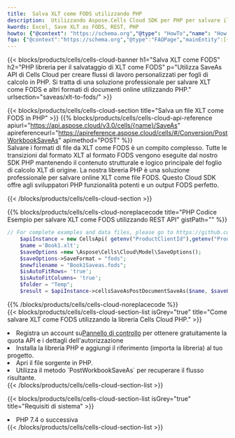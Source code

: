 ```yaml
---
title:  Salva XLT come FODS utilizzando PHP
description:  Utilizzando Aspose.Cells Cloud SDK per PHP per salvare il file in formato XLT come file in formato FODS.
kwords: Excel, Save XLT as FODS, REST, PHP
howto: {"@context": "https://schema.org","@type": "HowTo","name": "How to save XLT as FODS using the Cells Cloud PHP library.","description": "How to save XLT as FODS using the Cells Cloud PHP library.","image": {"@type": "ImageObject"},"url": "/php/saveas/xlt-to-fods/","step": [{ "@type": "HowToStep","name": "How to save XLT as FODS using the Cells Cloud PHP library. step 1", "image": {"@type": "ImageObject",},"url": "/php/saveas/xlt-to-fods/","text": "Register an account at <a href='https://dashboard.aspose.cloud/'>Dashboard</a> to get free API quota & authorization details",},{ "@type": "HowToStep","name": "How to save XLT as FODS using the Cells Cloud PHP library. step 1", "image": {"@type": "ImageObject",},"url": "/php/saveas/xlt-to-fods/","text": "Install PHP library and add the reference (import the library) to your project.",},{ "@type": "HowToStep","name": "How to save XLT as FODS using the Cells Cloud PHP library. step 1", "image": {"@type": "ImageObject",},"url": "/php/saveas/xlt-to-fods/","text": "Open the source file in PHP.",},{ "@type": "HowToStep","name": "How to save XLT as FODS using the Cells Cloud PHP library. step 1", "image": {"@type": "ImageObject",},"url": "/php/saveas/xlt-to-fods/","text": "Use the `PostWorkbookSaveAs` method to retrieve the resulting stream.",}, ],"supply": {"@type": "HowToSupply","name": "document"},"tool": [{"@type": "HowToTool","name": "phpstorm, Visual Studio Code, Eclipse"},{"@type": "HowToTool","name": "Aspose Cells"}],"totalTime": "PT6M"}
fqa: {"@context":"https://schema.org","@type":"FAQPage","mainEntity":[{"@type":"Question","name":"Why save file as other formats file in C# using REST API?","acceptedAnswer":{"@type":"Answer","text":"Documents are encoded in many ways, and some files may be incompatible with the software you use. To open and read such files, just save them as appropriate file formats.<br/><ol><li>Install .NET SDK and add the reference (import the library) to your project.</li><li>Open the source file in C# using REST API.</li><li>Call the PostWorkbookSaveAsRequest() method, passing an output filename with required extension.</li><li>Get the result of save as a separate file.</li></ol>"}},{"@type":"Question","name":"What file formats can I save as with your C# library?","acceptedAnswer":{"@type":"Answer","text":"We support a variety of file formats for conversion using .NET library, including XLSX, Excel, xls , PDF, CSV, HTML, Markdown, XML, PNG, JPG, TIFF, Json, TXT and many more."}},{"@type":"Question","name":"What is the maximum allowed file size for conversion using this .NET library?","acceptedAnswer":{"@type":"Answer","text":"There are no file size limits for format conversions using .NET library."}}]}
---
```

{{< blocks/products/cells/cells-cloud-banner h1="Salva XLT come FODS" h2="PHP libreria per il salvataggio di XLT come FODS" p="Utilizza SaveAs API di Cells Cloud per creare flussi di lavoro personalizzati per fogli di calcolo in PHP. Si tratta di una soluzione professionale per salvare XLT come FODS e altri formati di documenti online utilizzando PHP." urlsection="saveas/xlt-to-fods/" >}}

{{< blocks/products/cells/cells-cloud-section title="Salva un file XLT come FODS in PHP" >}}
{{% blocks/products/cells/cells-cloud-api-reference apiurl="https://api.aspose.cloud/v3.0/cells/{name}/SaveAs" apireferenceurl="https://apireference.aspose.cloud/cells/#/Conversion/PostWorkbookSaveAs" apimethod="POST" %}}
<br/>
Salvare i formati di file da XLT come FODS è un compito complesso. Tutte le transizioni dal formato XLT al formato FODS vengono eseguite dal nostro SDK PHP mantenendo il contenuto strutturale e logico principale del foglio di calcolo XLT di origine. La nostra libreria PHP è una soluzione professionale per salvare online XLT come file FODS. Questo Cloud SDK offre agli sviluppatori PHP funzionalità potenti e un output FODS perfetto.

{{< /blocks/products/cells/cells-cloud-section >}}

{{% blocks/products/cells/cells-cloud-noreplacecode title="PHP Codice Esempio per salvare XLT come FODS utilizzando REST API" gistPath="" %}}
  
```php
// For complete examples and data files, please go to https://github.com/aspose-cells-cloud/aspose-cells-cloud-php/
    $apiInstance = new CellsApi( getenv("ProductClientId"),getenv("ProductClientSecret") );
    $name ='Book1.xlt';
    $saveOptions =new \Aspose\Cells\Cloud\Model\SaveOptions();
    $saveOptions->SaveFormat = "fods";
    $newfilename = "Book1Saveas.fods";
    $isAutoFitRows= 'true';
    $isAutoFitColumns= 'true';
    $folder = "Temp";
    $result = $apiInstance->cellsSaveAsPostDocumentSaveAs($name, $saveOptions, $newfilename,$isAutoFitRows, $isAutoFitColumns, $folder);
```
  
{{% /blocks/products/cells/cells-cloud-noreplacecode %}}
<br/>
{{< blocks/products/cells/cells-cloud-section-list isGrey="true" title="Come salvare XLT come FODS utilizzando la libreria Cells Cloud PHP." >}}
<li> Registra un account su<a href="https://dashboard.aspose.cloud/">Pannello di controllo</a> per ottenere gratuitamente la quota API e i dettagli dell'autorizzazione</li>
<li>Installa la libreria PHP e aggiungi il riferimento (importa la libreria) al tuo progetto.</li>
<li>Apri il file sorgente in PHP.</li>
<li>Utilizza il metodo `PostWorkbookSaveAs` per recuperare il flusso risultante.</li>
{{< /blocks/products/cells/cells-cloud-section-list >}}

{{< blocks/products/cells/cells-cloud-section-list isGrey="true" title="Requisiti di sistema" >}}
<li>PHP 7.4 o successiva</li>
{{< /blocks/products/cells/cells-cloud-section-list >}}
